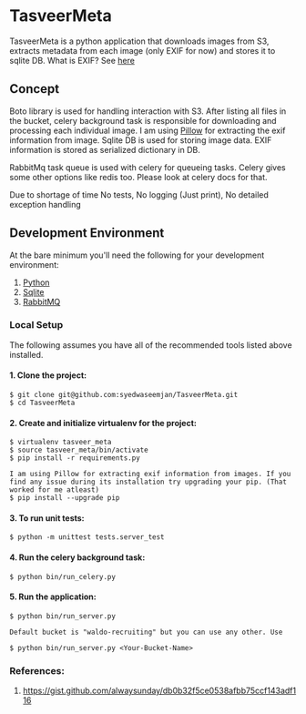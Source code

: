 # TasveerMeta
TasveerMeta is a python application that downloads images from S3, extracts metadata from each image (only EXIF for now) and stores it to sqlite DB. What is EXIF? See [here](http://www.howtogeek.com/203592/what-is-exif-data-and-how-to-remove-it)

## Concept

Boto library is used for handling interaction with S3. After listing all files in the bucket, celery background task is responsible for downloading and processing each individual image. I am using [Pillow](https://pillow.readthedocs.io/en/3.1.x) for extracting the exif information from image. Sqlite DB is used for storing image data. EXIF information is stored as serialized dictionary in DB.

RabbitMq task queue is used with celery for queueing tasks. Celery gives some other options like redis too. Please look at celery docs for that.

Due to shortage of time 
No tests, No logging (Just print), No detailed exception handling

## Development Environment

At the bare minimum you'll need the following for your development environment:

1. [Python](http://www.python.org)
2. [Sqlite](https://sqlite.org)
2. [RabbitMQ](https://www.rabbitmq.com)

### Local Setup

The following assumes you have all of the recommended tools listed above installed.

#### 1. Clone the project:

    $ git clone git@github.com:syedwaseemjan/TasveerMeta.git
    $ cd TasveerMeta

#### 2. Create and initialize virtualenv for the project:

    $ virtualenv tasveer_meta
    $ source tasveer_meta/bin/activate
    $ pip install -r requirements.py

    I am using Pillow for extracting exif information from images. If you find any issue during its installation try upgrading your pip. (That worked for me atleast)
    $ pip install --upgrade pip

#### 3. To run unit tests:

    $ python -m unittest tests.server_test

#### 4. Run the celery background task:

    $ python bin/run_celery.py 

#### 5. Run the application:

    $ python bin/run_server.py

    Default bucket is "waldo-recruiting" but you can use any other. Use

    $ python bin/run_server.py <Your-Bucket-Name>

### References:
1. https://gist.github.com/alwaysunday/db0b32f5ce0538afbb75ccf143adf116
